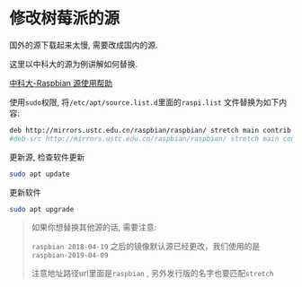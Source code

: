 # 修改树莓派的源

国外的源下载起来太慢, 需要改成国内的源. 

这里以中科大的源为例讲解如何替换.

[中科大-Raspbian 源使用帮助](https://mirrors.ustc.edu.cn/help/raspbian.html)

使用`sudo`权限, 将`/etc/apt/source.list.d`里面的`raspi.list` 文件替换为如下内容:

```bash
deb http://mirrors.ustc.edu.cn/raspbian/raspbian/ stretch main contrib non-free rpi
#deb-src http://mirrors.ustc.edu.cn/raspbian/raspbian/ stretch main contrib non-free rpi
```



更新源, 检查软件更新

```bash
sudo apt update
```

更新软件

```bash
sudo apt upgrade
```



> 如果你想替换其他源的话, 需要注意:
>
> `raspbian 2018-04-19` 之后的镜像默认源已经更改，我们使用的是`raspbian-2019-04-09` 
>
> 注意地址路径url里面是`raspbian` , 另外发行版的名字也要匹配`stretch`



